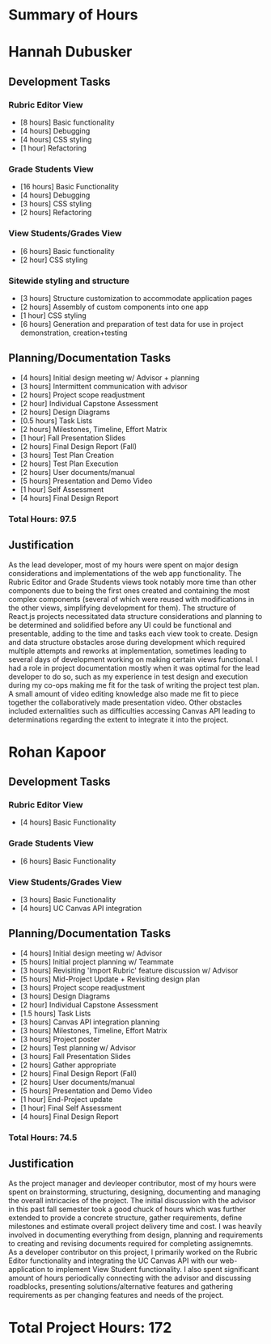 ﻿# Summary of Hours
# Hannah Dubusker
## Development Tasks
### Rubric Editor View
* [8 hours] Basic functionality
* [4 hours] Debugging
* [4 hours] CSS styling
* [1 hour] Refactoring
### Grade Students View
* [16 hours] Basic Functionality
* [4 hours] Debugging
* [3 hours] CSS styling
* [2 hours] Refactoring
### View Students/Grades View
* [6 hours] Basic functionality
* [2 hour] CSS styling
### Sitewide styling and structure
* [3 hours] Structure customization to accommodate application pages
* [2 hours] Assembly of custom components into one app
* [1 hour] CSS styling
* [6 hours] Generation and preparation of test data for use in project demonstration, creation+testing
## Planning/Documentation Tasks
* [4 hours] Initial design meeting w/ Advisor + planning
* [3 hours] Intermittent communication with advisor
* [2 hours] Project scope readjustment
* [2 hour] Individual Capstone Assessment
* [2 hours] Design Diagrams
* [0.5 hours] Task Lists
* [2 hours] Milestones, Timeline, Effort Matrix
* [1 hour] Fall Presentation Slides
* [2 hours] Final Design Report (Fall)
* [3 hours] Test Plan Creation
* [2 hours] Test Plan Execution
* [2 hours] User documents/manual
* [5 hours] Presentation and Demo Video
* [1 hour] Self Assessment
* [4 hours] Final Design Report
### Total Hours: 97.5

## Justification
As the lead developer, most of my hours were spent on major design considerations and implementations of the web app functionality. The Rubric Editor and Grade Students views took notably more time than other components due to being the first ones created and containing the most complex components (several of which were reused with modifications in the other views, simplifying development for them). The structure of React.js projects necessitated data structure considerations and planning to be determined and solidified before any UI could be functional and presentable, adding to the time and tasks each view took to create. Design and data structure obstacles arose during development which required multiple attempts and reworks at implementation, sometimes leading to several days of development working on making certain views functional. I had a role in project documentation mostly when it was optimal for the lead developer to do so, such as my experience in test design and execution during my co-ops making me fit for the task of writing the project test plan. A small amount of video editing knowledge also made me fit to piece together the collaboratively made presentation video. Other obstacles included externalities such as difficulties accessing Canvas API leading to determinations regarding the extent to integrate it into the project. 

# Rohan Kapoor

## Development Tasks
### Rubric Editor View
* [4 hours] Basic Functionality 
### Grade Students View
* [6 hours] Basic Functionality
### View Students/Grades View
* [3 hours] Basic Functionality
* [4 hours] UC Canvas API integration

## Planning/Documentation Tasks
* [4 hours] Initial design meeting w/ Advisor 
* [5 hours] Initial project planning w/ Teammate 
* [3 hours] Revisiting 'Import Rubric' feature discussion w/ Advisor
* [5 hours] Mid-Project Update + Revisiting design plan
* [3 hours] Project scope readjustment
* [3 hours] Design Diagrams 
* [2 hour] Individual Capstone Assessment
* [1.5 hours] Task Lists
* [3 hours] Canvas API integration planning 
* [3 hours] Milestones, Timeline, Effort Matrix
* [3 hours] Project poster
* [2 hours] Test planning w/ Advisor
* [3 hours] Fall Presentation Slides
* [2 hours] Gather appropriate 
* [2 hours] Final Design Report (Fall)
* [2 hours] User documents/manual
* [5 hours] Presentation and Demo Video
* [1 hour] End-Project update 
* [1 hour] Final Self Assessment
* [4 hours] Final Design Report
### Total Hours: 74.5

## Justification
As the project manager and devleoper contributor, most of my hours were spent on brainstorming, structuring, designing, documenting and managing the overall intricacies of the project. The initial discussion with the advisor in this past fall semester took a good chuck of hours which was further extended to provide a concrete structure, gather requirements, define milestones and estimate overall project delivery time and cost. I was heavily involved in documenting everything from design, planning and requirements to creating and revising documents required for completing assignemnts. As a developer contributor on this project, I primarily worked on the Rubric Editor functionality and integrating the UC Canvas API with our web-application to implement View Student functionality. I also spent significant amount of hours periodically connecting with the advisor and discussing roadblocks, presenting solutions/alternative features and gathering requirements as per changing features and needs of the project.

# Total Project Hours: 172

